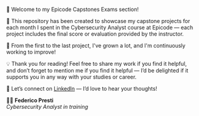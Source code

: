 👋 Welcome to my Epicode Capstones Exams section!

📁 This repository has been created to showcase my capstone projects for each month I spent in the Cybersecurity Analyst course at Epicode — each project includes the final score or evaluation provided by the instructor.

🚀 From the first to the last project, I've grown a lot, and I'm continuously working to improve!

💡 Thank you for reading! Feel free to share my work if you find it helpful, and don’t forget to mention me if you find it helpful — I’d be delighted if it supports you in any way with your studies or career.

🤝 Let’s connect on [LinkedIn](https://www.linkedin.com/in/federico-presti/) — I’d love to hear your thoughts!

👨‍💻 **Federico Presti**  
*Cybersecurity Analyst in training*
